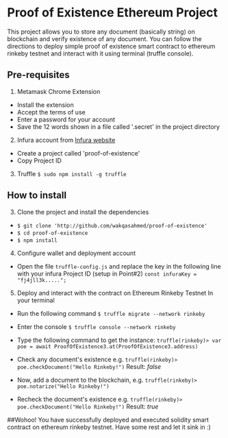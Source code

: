 # Proof of Existence Ethereum Project
This project allows you to store any document (basically string) on blockchain and verify existence of any document. You can follow the directions to deploy simple proof of existence smart contract to ethereum rinkeby testnet and interact with it using terminal (truffle console).

## Pre-requisites

1) Metamask Chrome Extension
* Install the extension
* Accept the terms of use
* Enter a password for your account
* Save the 12 words shown in a file called '.secret' in the project directory

2) Infura account from [Infura website](https://infura.io)
* Create a project called 'proof-of-existence'
* Copy Project ID

3) Truffle
`$ sudo npm install -g truffle`
## How to install

3) Clone the project  and install the dependencies
* `$ git clone 'http://github.com/wakqasahmed/proof-of-existence'`
* `$ cd proof-of-existence`
* `$ npm install`

4) Configure wallet and deployment account
* Open the file `truffle-config.js` and replace the key in the following line with your infura Project ID (setup in Point#2)
`const infuraKey = "fj4jll3k.....";`

5) Deploy and interact with the contract on Ethereum Rinkeby Testnet
In your terminal
* Run the following command
`$ truffle migrate --network rinkeby`
* Enter the console
`$ truffle console --network rinkeby`

* Type the following command to get the instance:
`truffle(rinkeby)> var poe = await ProofOfExistence3.at(ProofOfExistence3.address)`
* Check any document's existence e.g.
`truffle(rinkeby)> poe.checkDocument("Hello Rinkeby!")`
Result: *false*
* Now, add a document to the blockchain, e.g.
`truffle(rinkeby)> poe.notarize("Hello Rinkeby!")`
* Recheck the document's existence e.g.
`truffle(rinkeby)> poe.checkDocument("Hello Rinkeby!")`
Result: *true*

##Wohoo! You have successfully deployed and executed solidity smart contract on ethereum rinkeby testnet. Have some rest and let it sink in :)
